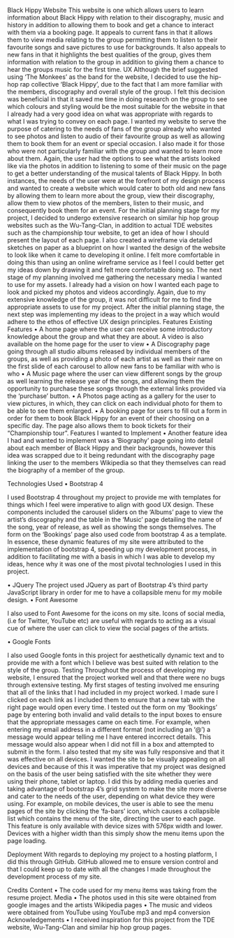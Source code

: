 Black Hippy Website
This website is one which allows users to learn information about Black Hippy with relation to their discography, music and history in addition to allowing them to book and get a chance to interact with them via a booking page. It appeals to current fans in that it allows them to view media relating to the group permitting them to listen to their favourite songs and save pictures to use for backgrounds. It also appeals to new fans in that it highlights the best qualities of the group, gives them information with relation to the group in addition to giving them a chance to hear the groups music for the first time.
UX
Although the brief suggested using ‘The Monkees’ as the band for the website, I decided to use the hip-hop rap collective ‘Black Hippy’, due to the fact that I am more familiar with the members, discography and overall style of the group. I felt this decision was beneficial in that it saved me time in doing research on the group to see which colours and styling would be the most suitable for the website in that I already had a very good idea on what was appropriate with regards to what I was trying to convey on each page. 
I wanted my website to serve the purpose of catering to the needs of fans of the group already who wanted to see photos and listen to audio of their favourite group as well as allowing them to book them for an event or special occasion. I also made it for those who were not particularly familiar with the group and wanted to learn more about them. Again, the user had the options to see what the artists looked like via the photos in addition to listening to some of their music on the page to get a better understanding of the musical talents of Black Hippy. In both instances, the needs of the user were at the forefront of my design process and wanted to create a website which would cater to both old and new fans by allowing them to learn more about the group, view their discography, allow them to view photos of the members, listen to their music, and consequently book them for an event.
For the initial planning stage for my project, I decided to undergo extensive research on similar hip hop group websites such as the Wu-Tang-Clan, in addition to actual TDE websites such as the championship tour website, to get an idea of how I should present the layout of each page. I also created a wireframe via detailed sketches on paper as a blueprint on how I wanted the design of the website to look like when it came to developing it online.  I felt more comfortable in doing this than using an online wireframe service as I feel I could better get my ideas down by drawing it and felt more comfortable doing so. 
The next stage of my planning involved me gathering the necessary media I wanted to use for my assets. I already had a vision on how I wanted each page to look and picked my photos and videos accordingly. Again, due to my extensive knowledge of the group, it was not difficult for me to find the appropriate assets to use for my project. After the initial planning stage, the next step was implementing my ideas to the project in a way which would adhere to the ethos of effective UX design principles.
Features
Existing Features
•	A home page where the user can receive some introductory knowledge about the group and what they are about. A video is also available on the home page for the user to view
•	A Discography page going through all studio albums released by individual members of the groups, as well as providing a photo of each artist as well as their name on the first slide of each carousel to allow new fans to be familiar with who is who
•	A Music page where the user can view different songs by the group as well learning the release year of the songs, and allowing them the opportunity to purchase these songs through the external links provided via the ‘purchase’ button.
•	A Photos page acting as a gallery for the user to view pictures, in which, they can click on each individual photo for them to be able to see them enlarged. 
•	A booking page for users to fill out a form in order for them to book Black Hippy for an event of their choosing on a specific day. The page also allows them to book tickets for their “Championship tour”.
Features I wanted to Implement
•	Another feature idea I had and wanted to implement was a ‘Biography’ page going into detail about each member of Black Hippy and their backgrounds, however this idea was scrapped due to it being redundant with the discography page linking the user to the members Wikipedia so that they themselves can read the biography of a member of the group.


Technologies Used
•	Bootstrap 4

I used Bootstrap 4 throughout my project to provide me with templates for things which I feel were imperative to align with good UX design. These components included the carousel sliders on the ‘Albums’ page to view the artist’s discography and the table in the ‘Music’ page detailing the name of the song, year of release, as well as showing the songs themselves.  The form on the ‘Bookings’ page also used code from bootstrap 4 as a template. In essence, these dynamic features of my site were attributed to the implementation of bootstrap 4, speeding up my development process, in addition to facilitating me with a basis in which I was able to develop my ideas, hence why it was one of the most pivotal technologies I used in this project.

•	JQuery
The project used JQuery as part of Bootstrap 4’s third party JavaScript library in order for me to have a collapsible menu for my mobile design. 
•	Font Awesome

I also used to Font Awesome for the icons on my site. Icons of social media, (i.e for Twitter, YouTube etc) are useful with regards to acting as a visual cue of where the user can click to view the social pages of the artists.

•	Google Fonts

I also used Google fonts in this project for aesthetically dynamic text and to provide me with a font which I believe was best suited with relation to the style of the group.
Testing
Throughout the process of developing my website, I ensured that the project worked well and that there were no bugs through extensive testing. My first stages of testing involved me ensuring that all of the links that I had included in my project worked. I made sure I clicked on each link as I included them to ensure that a new tab with the right page would open every time.
I tested out the form on my ‘Bookings’ page by entering both invalid and valid details to the input boxes to ensure that the appropriate messages came on each time. For example, when entering my email address in a different format (not including an ‘@’) a message would appear telling me I have entered incorrect details. This message would also appear when I did not fill in a box and attempted to submit in the form.
I also tested that my site was fully responsive and that it was effective on all devices. I wanted the site to be visually appealing on all devices and because of this it was imperative that my project was designed on the basis of the user being satisfied with the site whether they were using their phone, tablet or laptop. I did this by adding media queries and taking advantage of bootstrap 4’s grid system to make the site more diverse and cater to the needs of the user, depending on what device they were using. For example, on mobile devices, the user is able to see the menu pages of the site by clicking the ‘fa-bars’ icon, which causes a collapsible list which contains the menu of the site, directing the user to each page. This feature is only available with device sizes with 576px width and lower. Devices with a higher width than this simply show the menu items upon the page loading. 

Deployment
With regards to deploying my project to a hosting platform, I did this through GitHub. GitHub allowed me to ensure version control and that I could keep up to date with all the changes I made throughout the development process of my site.

Credits
Content
•	The code used for my menu items was taking from the resume project. 
Media
•	The photos used in this site were obtained from google images and the artists Wikipedia pages
•	The music and videos were obtained from YouTube using YouTube mp3 and mp4 conversion
Acknowledgements
•	I received inspiration for this project from the TDE website, Wu-Tang-Clan and similar hip hop group pages.
